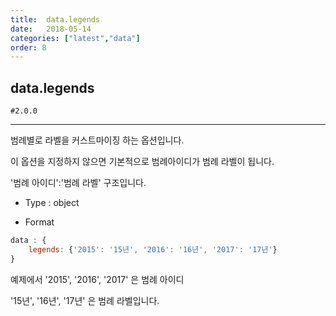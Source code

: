 ```yaml
---
title:  data.legends
date:   2018-05-14
categories: ["latest","data"]
order: 8
---
```


## data.legends

`#2.0.0`

---

범례별로 라벨을 커스트마이징 하는 옵션입니다.

이 옵션을 지정하지 않으면 기본적으로 범례아이디가 범례 라벨이 됩니다.

'범례 아이디':'범례 라벨' 구조입니다.

* Type : object

* Format
```javascript
data : {
    legends: {'2015': '15년', '2016': '16년', '2017': '17년'}
}
```

  예제에서 '2015', '2016', '2017' 은 범례 아이디

  '15년', '16년', '17년' 은 범례 라벨입니다.